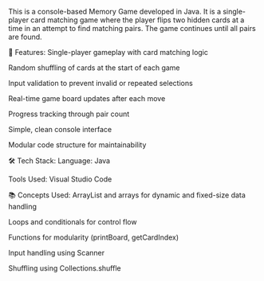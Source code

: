 This is a console-based Memory Game developed in Java. It is a single-player card matching game where the player flips two hidden cards at a time in an attempt to find matching pairs. The game continues until all pairs are found.

🔧 Features:
Single-player gameplay with card matching logic

Random shuffling of cards at the start of each game

Input validation to prevent invalid or repeated selections

Real-time game board updates after each move

Progress tracking through pair count

Simple, clean console interface

Modular code structure for maintainability

🛠️ Tech Stack:
Language: Java

Tools Used: Visual Studio Code

📚 Concepts Used:
ArrayList and arrays for dynamic and fixed-size data handling

Loops and conditionals for control flow

Functions for modularity (printBoard, getCardIndex)

Input handling using Scanner

Shuffling using Collections.shuffle